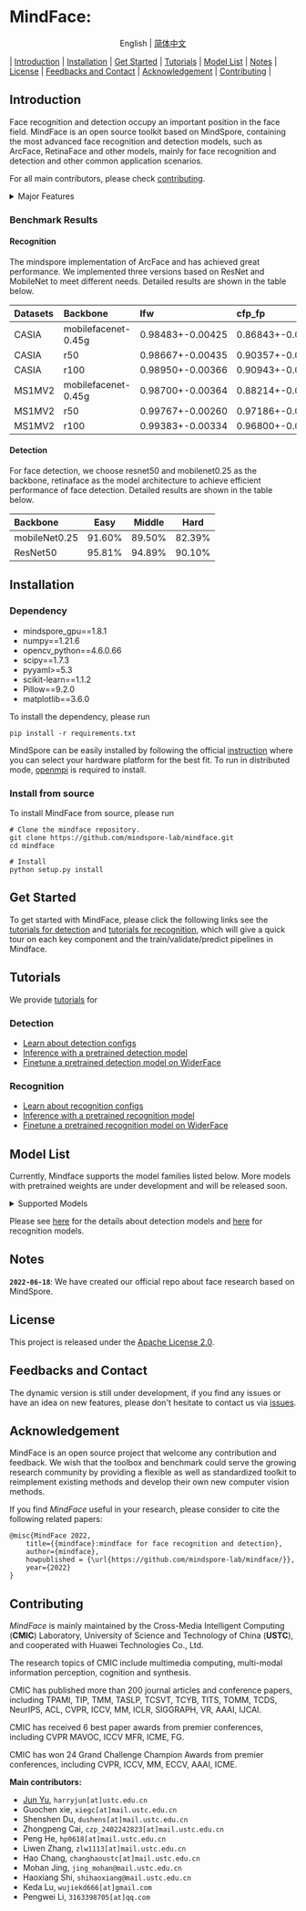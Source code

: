 # MindFace: 
<div align="center">

English | [简体中文](README_CN.md)

</div>

| [Introduction](#introduction) | [Installation](#installation) | [Get Started](#get-started) | [Tutorials](#tutorials) | [Model List](#model-list) | [Notes](#notes) | [License](#license) | [Feedbacks and Contact](#feedbacks-and-contact) | [Acknowledgement](#acknowledgement) | [Contributing](#contributing) |

## Introduction

Face recognition and detection occupy an important position in the face field. MindFace is an open source toolkit based on MindSpore, containing the most advanced face recognition and detection models, such as ArcFace, RetinaFace and other models, mainly for face recognition and detection and other common application scenarios.

For all main contributors, please check [contributing](#contributing).

<details>
<summary>Major Features</summary>
MindFace mainly has the following features.

- Unified Application Programming Interface

    MindFace provides a unified application programming interface for face recognition and detection by decoupling the models, so that the model can be called directly using the mindface APIs, which greatly improves the ease of building algorithms for users

- Strong Extensibility

    MindFace currently supports face recognition and detection, based on the unified APIs. MindFace is highly scalable, it can support lots of backbones, datasets, and loss functions. What's more, MindFace also supports many platforms, including CPU/GPU/Ascend.

</details>

### Benchmark Results
#### Recognition
The mindspore implementation of ArcFace and has achieved great performance. We implemented three versions based on ResNet and MobileNet to meet different needs. Detailed results are shown in the table below.

| Datasets       | Backbone            | lfw         | cfp_fp      | agedb_30    | calfw | cplfw |
|:---------------|:--------------------|:------------|:------------|:------------|:------------|:------------|
| CASIA         | mobilefacenet-0.45g | 0.98483+-0.00425 | 0.86843+-0.01838 | 0.90133+-0.02118 | 0.90917+-0.01294 | 0.81217+-0.02232 |
| CASIA         | r50 | 0.98667+-0.00435 | 0.90357+-0.01300 | 0.91750+-0.02277 | 0.92033+-0.01122 | 0.83667+-0.01719 |
| CASIA         | r100 | 0.98950+-0.00366 | 0.90943+-0.01300 | 0.91833+-0.01655 | 0.92433+-0.01017 | 0.84967+-0.01904 |
| MS1MV2         | mobilefacenet-0.45g| 0.98700+-0.00364 | 0.88214+-0.01493 | 0.90950+-0.02076 | 0.91750+-0.01088 | 0.82633+-0.02014 |
| MS1MV2         | r50 | 0.99767+-0.00260 | 0.97186+-0.00652 | 0.97783+-0.00869 | 0.96067+-0.01121 | 0.92033+-0.01732 |
| MS1MV2         | r100 | 0.99383+-0.00334 | 0.96800+-0.01042 | 0.93767+-0.01724 | 0.93267+-0.01327 | 0.89150+-0.01763 |

#### Detection
For face detection, we choose resnet50 and mobilenet0.25 as the backbone, retinaface as the model architecture to achieve efficient performance of face detection. Detailed results are shown in the table below.

| Backbone | Easy | Middle | Hard |
|:-|:-:|:-:|:-:|
| mobileNet0.25 | 91.60% | 89.50% | 82.39% |
| ResNet50 | 95.81% | 94.89% | 90.10% |


## Installation

### Dependency

- mindspore_gpu==1.8.1
- numpy==1.21.6
- opencv_python==4.6.0.66
- scipy==1.7.3
- pyyaml>=5.3
- scikit-learn==1.1.2
- Pillow==9.2.0
- matplotlib==3.6.0

To install the dependency, please run
```shell
pip install -r requirements.txt
```

MindSpore can be easily installed by following the official [instruction](https://www.mindspore.cn/install) where you can select your hardware platform for the best fit. To run in distributed mode, [openmpi](https://www.open-mpi.org/software/ompi/v4.0/) is required to install.   

### Install from source
To install MindFace from source, please run
```shell
# Clone the mindface repository.
git clone https://github.com/mindspore-lab/mindface.git
cd mindface

# Install
python setup.py install
```


## Get Started

To get started with MindFace, please click the following links see the [tutorials for detection](tutorials/detection/get_started.md) and [tutorials for recognition](tutorials/recognition/get_started.md), which will give a quick tour on each key component and the train/validate/predict pipelines in Mindface.


## Tutorials

We provide [tutorials](tutorials) for  

### Detection

- [Learn about detection configs](tutorials/detection/config.md)  
- [Inference with a pretrained detection model](tutorials/detection/infer.md) 
- [Finetune a pretrained detection model on WiderFace](tutorials/detection/finetune.md)

### Recognition

- [Learn about recognition configs](tutorials/recognition/config.md)
- [Inference with a pretrained recognition model](tutorials/recognition/inference.md)
- [Finetune a pretrained recognition model on WiderFace](tutorials/recognition/finetune.md)


## Model List

Currently, Mindface supports the model families listed below. More models with pretrained weights are under development and will be released soon.

<details>
<summary>Supported Models</summary>

- Detection
  - Resnet50
  - Mobilenet0.25
- Recognition
  - arcface-mobilefacenet-0.45g
  - arcface-r50
  - arcface-r100
  - arcface-vit-t
  - arcface-vit-s
  - arcface-vit-b
  - arcface-vit-l

</details>

Please see [here](mindface/detection/configs) for the details about detection models and [here](mindface/recognition/configs) for recognition models.


## Notes

**`2022-06-18`**: We have created our official repo about face research based on MindSpore.


## License

This project is released under the [Apache License 2.0](LICENSE.md).


## Feedbacks and Contact

The dynamic version is still under development, if you find any issues or have an idea on new features, please don't hesitate to contact us via [issues](https://github.com/mindspore-lab/mindface/issues).


## Acknowledgement

MindFace is an open source project that welcome any contribution and feedback. We wish that the toolbox and benchmark could serve the growing research community by providing a flexible as well as standardized toolkit to reimplement existing methods and develop their own new computer vision methods.

If you find *MindFace* useful in your research, please consider to cite the following related papers:

```
@misc{MindFace 2022,
    title={{mindface}:mindface for face recognition and detection},
    author={mindface},
    howpublished = {\url{https://github.com/mindspore-lab/mindface/}},
    year={2022}
}

```


## Contributing

*MindFace* is mainly maintained by the Cross-Media Intelligent Computing (**CMIC**) Laboratory, University of Science and Technology of China (**USTC**), and cooperated with Huawei Technologies Co., Ltd. 

The research topics of CMIC include multimedia computing, multi-modal information perception, cognition and synthesis. 

CMIC has published more than 200 journal articles and conference papers, including TPAMI, TIP, TMM, TASLP, TCSVT, TCYB, TITS, TOMM, TCDS, NeurIPS, ACL, CVPR, ICCV, MM, ICLR, SIGGRAPH, VR, AAAI, IJCAI. 

CMIC has received 6 best paper awards from premier conferences, including CVPR MAVOC, ICCV MFR, ICME, FG. 

CMIC has won 24 Grand Challenge Champion Awards from premier conferences, including CVPR, ICCV, MM, ECCV, AAAI, ICME.

**Main contributors:**

- [Jun Yu](https://github.com/harryjun-ustc), ``harryjun[at]ustc.edu.cn``
- Guochen xie, ``xiegc[at]mail.ustc.edu.cn``
- Shenshen Du, ``dushens[at]mail.ustc.edu.cn``
- Zhongpeng Cai, ``czp_2402242823[at]mail.ustc.edu.cn``
- Peng He, ``hp0618[at]mail.ustc.edu.cn``
- Liwen Zhang, ``zlw1113[at]mail.ustc.edu.cn``
- Hao Chang, ``changhaoustc[at]mail.ustc.edu.cn``
- Mohan Jing, ``jing_mohan@mail.ustc.edu.cn``
- Haoxiang Shi, ``shihaoxiang@mail.ustc.edu.cn``
- Keda Lu, ``wujiekd666[at]gmail.com``
- Pengwei Li, ``3163398705[at]qq.com``
